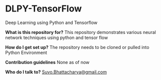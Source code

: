 # DLPY-TensorFlow
Deep Learning using Python and Tensorflow

<b>What is this repository for?</b>
This repository demonstrates various neural network techniques 
using python and tensor flow

<b>How do I get set up?</b>
The repository needs to be cloned or pulled into Python Environment

<b>Contribution guidelines</b>
None as of now

<b>Who do I talk to?</b>
Suvo.Bhattacharya@gmail.com
